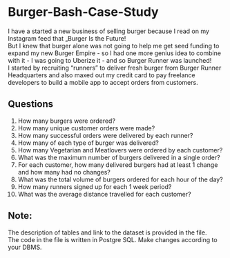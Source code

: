 # Burger-Bash-Case-Study
I have a started a new business of selling burger because I read on my Instagram feed that „Burger Is the Future!
<br>
But I knew that burger alone was not going to help me get seed funding to expand my new Burger Empire - so I had one more genius idea to combine with it - I was going to Uberize it - and so Burger Runner was launched!
<br>
I started by recruiting “runners” to deliver fresh burger from Burger Runner Headquarters and also maxed out my credit card to pay freelance developers to build a mobile app to accept orders from customers.

## Questions
1) How many burgers were ordered?
2) How many unique customer orders were made?
3) How many successful orders were delivered by each runner?
4) How many of each type of burger was delivered?
5) How many Vegetarian and Meatlovers were ordered by each customer?
6) What was the maximum number of burgers delivered in a single order?
7) For each customer, how many delivered burgers had at least 1 change and how many had no changes?
8) What was the total volume of burgers ordered for each hour of the day?
9) How many runners signed up for each 1 week period?
10) What was the average distance travelled for each customer?

## Note:
The description of tables and link to the dataset is provided in the file.
<br>
The code in the file is written in Postgre SQL. Make changes according to your DBMS.
